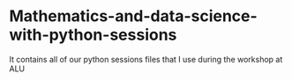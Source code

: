 # Mathematics-and-data-science-with-python-sessions
It contains all of our python sessions files that I use during the workshop at ALU

